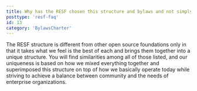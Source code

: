 ```yaml
---
title: Why has the RESF chosen this structure and bylaws and not simply adopted those from an existing open source foundation like the Apache Software Foundation, Linux Foundation or others?
posttype: 'resf-faq'
id: 13
category: 'BylawsCharter'
---
```


The RESF structure is different from other open source foundations only in that it takes what we feel is the best of each and brings them together into a unique structure. You will find similarities among all of those listed, and our uniqueness is based on how we mixed everything together and superimposed this structure on top of how we basically operate today while striving to achieve a balance between community and the needs of enterprise organizations.
